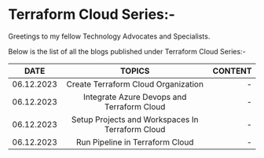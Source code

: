 # Terraform Cloud Series:-

Greetings to my fellow Technology Advocates and Specialists.

Below is the list of all the blogs published under Terraform Cloud Series:-

| __DATE__ | __TOPICS__ | __CONTENT__ |
| --------- |:---------:| -------:|
| 06.12.2023 | Create Terraform Cloud Organization | - |
| 06.12.2023 | Integrate Azure Devops and Terraform Cloud | - |
| 06.12.2023 | Setup Projects and Workspaces In Terraform Cloud | - |
| 06.12.2023 | Run Pipeline in Terraform Cloud | - |
